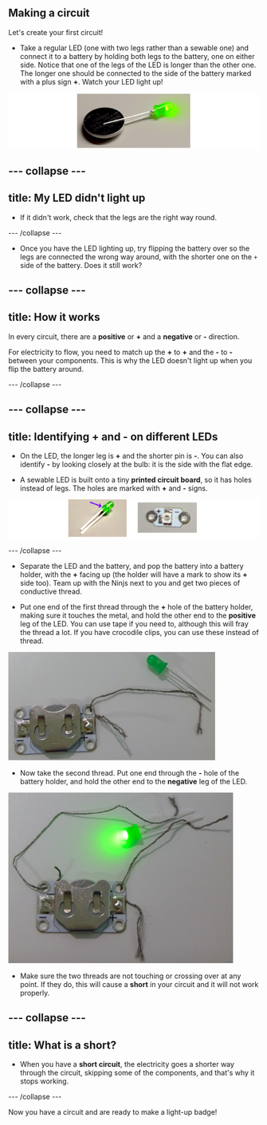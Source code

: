 ## Making a circuit

Let's create your first circuit! 

+ Take a regular LED (one with two legs rather than a sewable one) and connect it to a battery by holding both legs to the battery, one on either side. Notice that one of the legs of the LED is longer than the other one. The longer one should be connected to the side of the battery marked with a plus sign **+**. Watch your LED light up!

![](images/LED_battery_140_291_650.png) 

--- collapse ---
---
title: My LED didn't light up
---

+ If it didn't work, check that the legs are the right way round. 

--- /collapse ---
 
+ Once you have the LED lighting up, try flipping the battery over so the legs are connected the wrong way around, with the shorter one on the `+` side of the battery. Does it still work?

--- collapse ---
---
title: How it works
---

In every circuit, there are a **positive** or **+** and a **negative** or **-** direction. 

For electricity to flow, you need to match up the **+** to **+** and the **-** to **-** between your components. This is why the LED doesn't light up when you flip the battery around.

--- /collapse ---

--- collapse ---
---
title: Identifying + and - on different LEDs
---

+ On the LED, the longer leg is **+** and the shorter pin is **-**. You can also identify **-** by looking closely at the bulb: it is the side with the flat edge.
 
+ A sewable LED is built onto a tiny **printed circuit board**, so it has holes instead of legs. The holes are marked with **+** and **-** signs. 

![](images/LEDs_pos_neg_100_650.png)

--- /collapse ---

+ Separate the LED and the battery, and pop the battery into a battery holder, with the **+** facing up (the holder will have a mark to show its **+** side too). Team up with the Ninjs next to you and get two pieces of conductive thread.

+ Put one end of the first thread through the **+** hole of the battery holder, making sure it touches the metal, and hold the other end to the **positive** leg of the LED. You can use tape if you need to, although this will fray the thread a lot. If you have crocodile clips, you can use these instead of thread. 

![](images/circuit_thread_pos.png) 

+ Now take the second thread. Put one end through the **-** hole of the battery holder, and hold the other end to the **negative** leg of the LED. 

![](images/circuit_thread_complete.png) 

+ Make sure the two threads are not touching or crossing over at any point. If they do, this will cause a **short** in your circuit and it will not work properly.

--- collapse ---
---
title: What is a short?
---

+ When you have a **short circuit**, the electricity goes a shorter way through the circuit, skipping some of the components, and that's why it stops working.

--- /collapse ---

Now you have a circuit and are ready to make a light-up badge!
